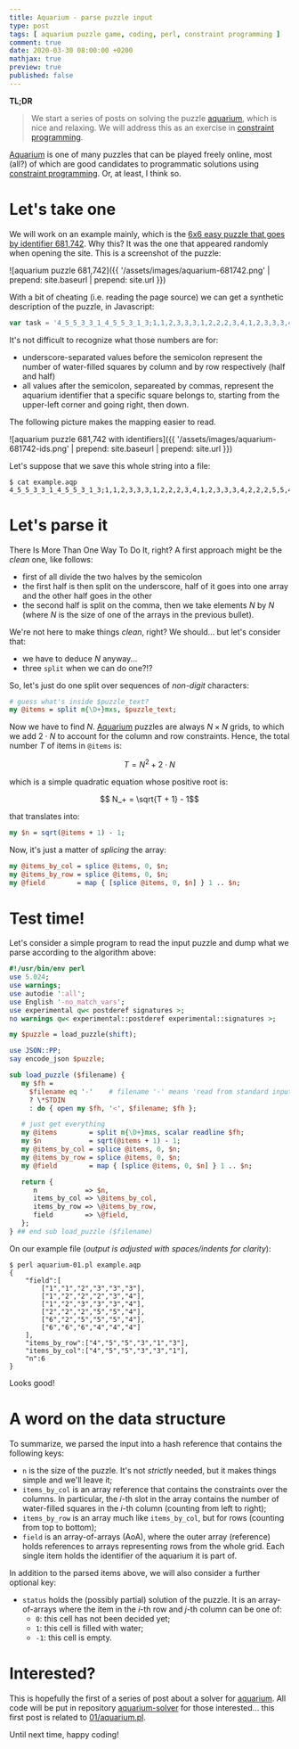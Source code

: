 ```yaml
---
title: Aquarium - parse puzzle input
type: post
tags: [ aquarium puzzle game, coding, perl, constraint programming ]
comment: true
date: 2020-03-30 08:00:00 +0200
mathjax: true
preview: true
published: false
---
```


**TL;DR**

> We start a series of posts on solving the puzzle [aquarium][], which is
> nice and relaxing. We will address this as an exercise in [constraint
> programming][].

[Aquarium][aquarium] is one of many puzzles that can be played freely
online, most (all?) of which are good candidates to programmatic solutions
using [constraint programming][]. Or, at least, I think so.

# Let's take one

We will work on an example mainly, which is the [6x6 easy puzzle that goes by
identifier 681,742][refpuzzle]. Why this? It was the one that appeared randomly when
opening the site. This is a screenshot of the puzzle:

![aquarium puzzle 681,742]({{ '/assets/images/aquarium-681742.png' | prepend: site.baseurl | prepend: site.url }})

With a bit of cheating (i.e. reading the page source) we can get a synthetic
description of the puzzle, in Javascript:

```javascript
var task = '4_5_5_3_3_1_4_5_5_3_1_3;1,1,2,3,3,3,1,2,2,2,3,4,1,2,3,3,3,4,2,2,2,5,5,4,6,2,5,5,5,4,6,6,6,4,4,4'
```

It's not difficult to recognize what those numbers are for:

- underscore-separated values before the semicolon represent the number of
  water-filled squares by column and by row respectively (half and half)
- all values after the semicolon, separeated by commas, represent the
  aquarium identifier that a specific square belongs to, starting from the
  upper-left corner and going right, then down.

The following picture makes the mapping easier to read.

![aquarium puzzle 681,742 with identifiers]({{ '/assets/images/aquarium-681742-ids.png' | prepend: site.baseurl | prepend: site.url }})

Let's suppose that we save this whole string into a file:

```shell
$ cat example.aqp
4_5_5_3_3_1_4_5_5_3_1_3;1,1,2,3,3,3,1,2,2,2,3,4,1,2,3,3,3,4,2,2,2,5,5,4,6,2,5,5,5,4,6,6,6,4,4,4
```

# Let's parse it

There Is More Than One Way To Do It, right? A first approach might be the
*clean* one, like follows:

- first of all divide the two halves by the semicolon
- the first half is then split on the underscore, half of it goes into one
  array and the other half goes in the other
- the second half is split on the comma, then we take elements $N$ by $N$
  (where $N$ is the size of one of the arrays in the previous bullet).

We're not here to make things *clean*, right? We should... but let's
consider that:

- we have to deduce $N$ anyway...
- three `split` when we can do one?!?

So, let's just do one split over sequences of *non-digit* characters:

```perl
# guess what's inside $puzzle_text?
my @items = split m{\D+}mxs, $puzzle_text;
```

Now we have to find $N$. [Aquarium][aquarium] puzzles are always $N \times
N$ grids, to which we add $2 \cdot N$ to account for the column and row
constraints. Hence, the total number $T$ of items in `@items` is:

$$T = N^2 + 2 \cdot N$$

which is a simple quadratic equation whose positive root is:

$$ N_+ = \sqrt{T + 1} - 1$$

that translates into:

```perl
my $n = sqrt(@items + 1) - 1;
```

Now, it's just a matter of *splicing* the array:

```perl
my @items_by_col = splice @items, 0, $n;
my @items_by_row = splice @items, 0, $n;
my @field        = map { [splice @items, 0, $n] } 1 .. $n;
```

# Test time!

Let's consider a simple program to read the input puzzle and dump what we
parse according to the algorithm above:

```perl
#!/usr/bin/env perl
use 5.024;
use warnings;
use autodie ':all';
use English '-no_match_vars';
use experimental qw< postderef signatures >;
no warnings qw< experimental::postderef experimental::signatures >;

my $puzzle = load_puzzle(shift);

use JSON::PP;
say encode_json $puzzle;

sub load_puzzle ($filename) {
   my $fh =
     $filename eq '-'    # filename '-' means 'read from standard input'
     ? \*STDIN
     : do { open my $fh, '<', $filename; $fh };

   # just get everything
   my @items        = split m{\D+}mxs, scalar readline $fh;
   my $n            = sqrt(@items + 1) - 1;
   my @items_by_col = splice @items, 0, $n;
   my @items_by_row = splice @items, 0, $n;
   my @field        = map { [splice @items, 0, $n] } 1 .. $n;

   return {
      n            => $n,
      items_by_col => \@items_by_col,
      items_by_row => \@items_by_row,
      field        => \@field,
   };
} ## end sub load_puzzle ($filename)
```

On our example file (*output is adjusted with spaces/indents for clarity*):

```shell
$ perl aquarium-01.pl example.aqp
{
    "field":[
        ["1","1","2","3","3","3"],
        ["1","2","2","2","3","4"],
        ["1","2","3","3","3","4"],
        ["2","2","2","5","5","4"],
        ["6","2","5","5","5","4"],
        ["6","6","6","4","4","4"]
    ],
    "items_by_row":["4","5","5","3","1","3"],
    "items_by_col":["4","5","5","3","3","1"],
    "n":6
}
```

Looks good!

# A word on the data structure

To summarize, we parsed the input into a hash reference that contains the
following keys:

- `n` is the size of the puzzle. It's not *strictly* needed, but it makes
  things simple and we'll leave it;
- `items_by_col` is an array reference that contains the constraints over
  the columns. In particular, the $i$-th slot in the array contains the
  number of water-filled squares in the $i$-th column (counting from left to
  right);
- `items_by_row` is an array much like `items_by_col`, but for rows
  (counting from top to bottom);
- `field` is an array-of-arrays (AoA), where the outer array (reference)
  holds references to arrays representing rows from the whole grid. Each
  single item holds the identifier of the aquarium it is part of.

In addition to the parsed items above, we will also consider a further
optional key:

- `status` holds the (possibly partial) solution of the puzzle. It is an
  array-of-arrays where the item in the $i$-th row and $j$-th column can be
  one of:
  - `0`: this cell has not been decided yet;
  - `1`: this cell is filled with water;
  - `-1`: this cell is empty.

# Interested?

This is hopefully the first of a series of post about a solver for
[aquarium][]. All code will be put in repository [aquarium-solver][] for
those interested... this first post is related to [01/aquarium.pl][].

Until next time, happy coding!


[aquarium]: https://www.puzzle-aquarium.com/
[constraint programming]: https://www.coursera.org/learn/discrete-optimization/home/week/3\
[refpuzzle]: https://www.puzzle-aquarium.com/?specific=1&specid=681742
[aquarium-solver]: https://gitlab.com/polettix/aquarium-solver/
[01/aquarium.pl]: https://gitlab.com/polettix/aquarium-solver/-/blob/master/01-parse/aquarium.pl
